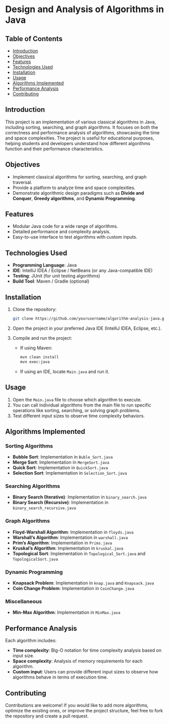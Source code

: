 # Design and Analysis of Algorithms in Java

## Table of Contents
- [Introduction](#introduction)
- [Objectives](#objectives)
- [Features](#features)
- [Technologies Used](#technologies-used)
- [Installation](#installation)
- [Usage](#usage)
- [Algorithms Implemented](#algorithms-implemented)
- [Performance Analysis](#performance-analysis)
- [Contributing](#contributing)

## Introduction
This project is an implementation of various classical algorithms in Java, including sorting, searching, and graph algorithms. It focuses on both the correctness and performance analysis of algorithms, showcasing the time and space complexities. The project is useful for educational purposes, helping students and developers understand how different algorithms function and their performance characteristics.

## Objectives
- Implement classical algorithms for sorting, searching, and graph traversal.
- Provide a platform to analyze time and space complexities.
- Demonstrate algorithmic design paradigms such as **Divide and Conquer**, **Greedy algorithms**, and **Dynamic Programming**.

## Features
- Modular Java code for a wide range of algorithms.
- Detailed performance and complexity analysis.
- Easy-to-use interface to test algorithms with custom inputs.

## Technologies Used
- **Programming Language**: Java
- **IDE**: IntelliJ IDEA / Eclipse / NetBeans (or any Java-compatible IDE)
- **Testing**: JUnit (for unit testing algorithms)
- **Build Tool**: Maven / Gradle (optional)

## Installation

1. Clone the repository:
   ```bash
   git clone https://github.com/yourusername/algorithm-analysis-java.git
   ```

2. Open the project in your preferred Java IDE (IntelliJ IDEA, Eclipse, etc.).

3. Compile and run the project:
   - If using Maven:
     ```bash
     mvn clean install
     mvn exec:java
     ```
   - If using an IDE, locate `Main.java` and run it.

## Usage
1. Open the `Main.java` file to choose which algorithm to execute.
2. You can call individual algorithms from the main file to run specific operations like sorting, searching, or solving graph problems.
3. Test different input sizes to observe time complexity behaviors.

## Algorithms Implemented
### Sorting Algorithms
- **Bubble Sort**: Implementation in `Buble_Sort.java`
- **Merge Sort**: Implementation in `MergeSort.java`
- **Quick Sort**: Implementation in `QuickSort.java`
- **Selection Sort**: Implementation in `Selection_Sort.java`

### Searching Algorithms
- **Binary Search (Iterative)**: Implementation in `binary_search.java`
- **Binary Search (Recursive)**: Implementation in `binary_search_recursive.java`

### Graph Algorithms
- **Floyd-Warshall Algorithm**: Implementation in `floyds.java`
- **Warshall’s Algorithm**: Implementation in `warshall.java`
- **Prim’s Algorithm**: Implementation in `Prims.java`
- **Kruskal’s Algorithm**: Implementation in `kruskal.java`
- **Topological Sort**: Implementation in `Topological_Sort.java` and `TopologicalSort.java`

### Dynamic Programming
- **Knapsack Problem**: Implementation in `knap.java` and `Knapsack.java`
- **Coin Change Problem**: Implementation in `CoinChange.java`

### Miscellaneous
- **Min-Max Algorithm**: Implementation in `MinMax.java`

## Performance Analysis
Each algorithm includes:
- **Time complexity**: Big-O notation for time complexity analysis based on input size.
- **Space complexity**: Analysis of memory requirements for each algorithm.
- **Custom input**: Users can provide different input sizes to observe how algorithms behave in terms of execution time.

## Contributing
Contributions are welcome! If you would like to add more algorithms, optimize the existing ones, or improve the project structure, feel free to fork the repository and create a pull request.
